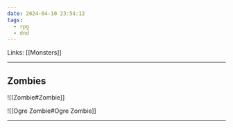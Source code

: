 ```yaml
---
date: 2024-04-10 23:54:12
tags:
  - rpg
  - dnd
---
```

Links: [[Monsters]]

---

## Zombies

![[Zombie#Zombie]]

![[Ogre Zombie#Ogre Zombie]]

---
